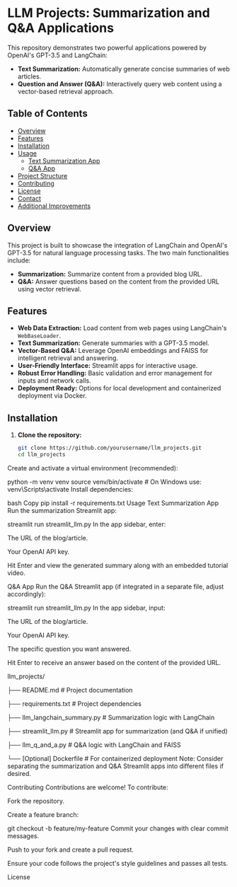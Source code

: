 # LLM Projects: Summarization and Q&A Applications

This repository demonstrates two powerful applications powered by OpenAI's GPT-3.5 and LangChain:
- **Text Summarization:** Automatically generate concise summaries of web articles.
- **Question and Answer (Q&A):** Interactively query web content using a vector-based retrieval approach.

## Table of Contents
- [Overview](#overview)
- [Features](#features)
- [Installation](#installation)
- [Usage](#usage)
  - [Text Summarization App](#text-summarization-app)
  - [Q&A App](#qa-app)
- [Project Structure](#project-structure)
- [Contributing](#contributing)
- [License](#license)
- [Contact](#contact)
- [Additional Improvements](#additional-improvements)

## Overview
This project is built to showcase the integration of LangChain and OpenAI's GPT-3.5 for natural language processing tasks. The two main functionalities include:
- **Summarization:** Summarize content from a provided blog URL.
- **Q&A:** Answer questions based on the content from the provided URL using vector retrieval.

## Features
- **Web Data Extraction:** Load content from web pages using LangChain's `WebBaseLoader`.
- **Text Summarization:** Generate summaries with a GPT-3.5 model.
- **Vector-Based Q&A:** Leverage OpenAI embeddings and FAISS for intelligent retrieval and answering.
- **User-Friendly Interface:** Streamlit apps for interactive usage.
- **Robust Error Handling:** Basic validation and error management for inputs and network calls.
- **Deployment Ready:** Options for local development and containerized deployment via Docker.

## Installation
1. **Clone the repository:**
   ```bash
   git clone https://github.com/yourusername/llm_projects.git
   cd llm_projects
Create and activate a virtual environment (recommended):

python -m venv venv
source venv/bin/activate  # On Windows use: venv\Scripts\activate
Install dependencies:

bash
Copy
pip install -r requirements.txt
Usage
Text Summarization App
Run the summarization Streamlit app:

streamlit run streamlit_llm.py
In the app sidebar, enter:

The URL of the blog/article.

Your OpenAI API key.

Hit Enter and view the generated summary along with an embedded tutorial video.

Q&A App
Run the Q&A Streamlit app (if integrated in a separate file, adjust accordingly):

streamlit run streamlit_llm.py
In the app sidebar, input:

The URL of the blog/article.

Your OpenAI API key.

The specific question you want answered.

Hit Enter to receive an answer based on the content of the provided URL.

llm_projects/

├── README.md                 # Project documentation

├── requirements.txt          # Project dependencies

├── llm_langchain_summary.py  # Summarization logic with LangChain

├── streamlit_llm.py          # Streamlit app for summarization (and Q&A if unified)

├── llm_q_and_a.py            # Q&A logic with LangChain and FAISS

└── [Optional] Dockerfile     # For containerized deployment
Note: Consider separating the summarization and Q&A Streamlit apps into different files if desired.

Contributing
Contributions are welcome! To contribute:

Fork the repository.

Create a feature branch:

git checkout -b feature/my-feature
Commit your changes with clear commit messages.

Push to your fork and create a pull request.

Ensure your code follows the project's style guidelines and passes all tests.

License
